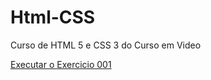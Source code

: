 # Html-CSS
 Curso de HTML 5 e CSS 3 do Curso em Video



 <a href="https://bosssx.github.io/Html-CSS/Exercicios/ex001/index.html">Executar o Exercicio 001</a>
